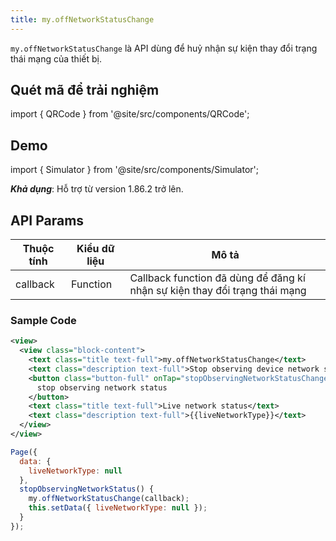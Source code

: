 ```yaml
---
title: my.offNetworkStatusChange
---
```


`my.offNetworkStatusChange` là API dùng để huỷ nhận sự kiện thay đổi trạng thái mạng của thiết bị.

## Quét mã để trải nghiệm

import { QRCode } from '@site/src/components/QRCode';

<QRCode page="pages/api/network-type/index" />

## Demo

import { Simulator } from '@site/src/components/Simulator';

<Simulator page="pages/api/network-type/index" />

**_Khả dụng_**: Hỗ trợ từ version 1.86.2 trở lên.

## API Params

| Thuộc tính | Kiểu dữ liệu | Mô tả                                                                      |
| ---------- | ------------ | -------------------------------------------------------------------------- |
| callback   | Function     | Callback function đã dùng để đăng kí nhận sự kiện thay đổi trạng thái mạng |

### Sample Code

```xml
<view>
  <view class="block-content">
    <text class="title text-full">my.offNetworkStatusChange</text>
    <text class="description text-full">Stop observing device network status</text>
    <button class="button-full" onTap="stopObservingNetworkStatusChange">
      stop observing network status
    </button>
    <text class="title text-full">Live network status</text>
    <text class="description text-full">{{liveNetworkType}}</text>
  </view>
</view>
```

```js
Page({
  data: {
    liveNetworkType: null
  },
  stopObservingNetworkStatus() {
    my.offNetworkStatusChange(callback);
    this.setData({ liveNetworkType: null });
  }
});
```
